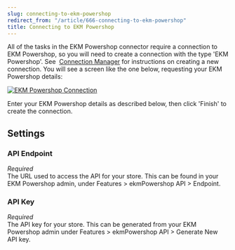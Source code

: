 ```yaml
---
slug: connecting-to-ekm-powershop
redirect_from: "/article/666-connecting-to-ekm-powershop"
title: Connecting to EKM Powershop
---
```

All of the tasks in the EKM Powershop connector require a connection to EKM Powershop, so you will need to create a connection with the type 'EKM Powershop'. See  [Connection Manager](connection-manager) for instructions on creating a new connection. You will see a screen like the one below, requesting your EKM Powershop details:

[![EKM Powershop Connection](http://www.zynk.com/images/v2/ekm_powershop_connection.png)](http://www.zynk.com/images/v2/ekm_powershop_connection.png)

Enter your EKM Powershop details as described below, then click 'Finish' to create the connection.

## Settings
### API Endpoint
_Required_  
The URL used to access the API for your store. This can be found in your EKM Powershop admin, under Features > ekmPowershop API > Endpoint.

### API Key
_Required_  
The API key for your store. This can be generated from your EKM Powershop admin under Features > ekmPowershop API > Generate New API key.